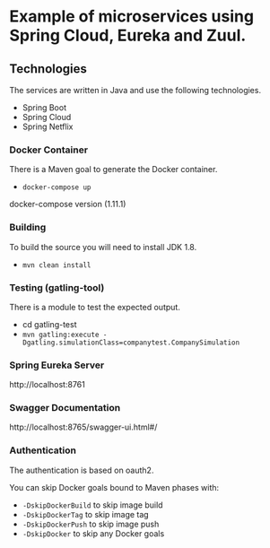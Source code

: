 # Example of microservices using Spring Cloud, Eureka and Zuul.

## Technologies

The services are written in Java and use the following technologies.

* Spring Boot
* Spring Cloud
* Spring Netflix

### Docker Container

There is a Maven goal to generate the Docker container.

* `docker-compose up`

docker-compose version (1.11.1)

### Building

To build the source you will need to install JDK 1.8.

* `mvn clean install`

### Testing (gatling-tool)

There is a module to test the expected output.

* cd gatling-test
* `mvn gatling:execute -Dgatling.simulationClass=companytest.CompanySimulation`

### Spring Eureka Server

http://localhost:8761

### Swagger Documentation

http://localhost:8765/swagger-ui.html#/

### Authentication

The authentication is based on oauth2.

You can skip Docker goals bound to Maven phases with:

* `-DskipDockerBuild` to skip image build
* `-DskipDockerTag` to skip image tag
* `-DskipDockerPush` to skip image push
* `-DskipDocker` to skip any Docker goals